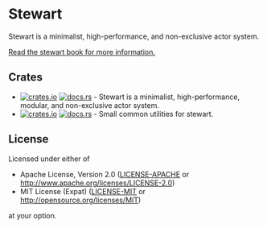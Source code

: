 # Stewart

Stewart is a minimalist, high-performance, and non-exclusive actor system.

[Read the stewart book for more information.](docs/stewart.md)

## Crates

- [![crates.io](https://img.shields.io/crates/v/stewart.svg?label=stewart)](https://crates.io/crates/stewart) [![docs.rs](https://docs.rs/stewart/badge.svg)](https://docs.rs/stewart/) - Stewart is a minimalist, high-performance, modular, and non-exclusive actor system.
- [![crates.io](https://img.shields.io/crates/v/stewart-utils.svg?label=stewart-utils)](https://crates.io/crates/stewart) [![docs.rs](https://docs.rs/stewart-utils/badge.svg)](https://docs.rs/stewart-utils/) - Small common utilities for stewart.

## License

Licensed under either of

- Apache License, Version 2.0 ([LICENSE-APACHE](LICENSE-APACHE) or http://www.apache.org/licenses/LICENSE-2.0)
- MIT License (Expat) ([LICENSE-MIT](LICENSE-MIT) or http://opensource.org/licenses/MIT)

at your option.
